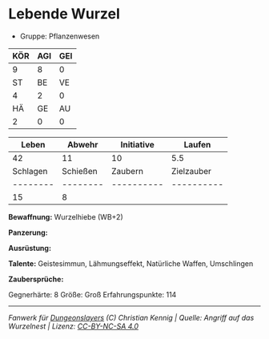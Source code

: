 # Lebende Wurzel  
- Gruppe: Pflanzenwesen  

| KÖR | AGI | GEI |  
| --- | --- | --- |  
| 9   | 8   | 0   |
| ST  | BE  | VE  |  
| 4   | 2   | 0   |
| HÄ  | GE  | AU  |  
| 2   | 0   | 0   |


| Leben    | Abwehr   | Initiative | Laufen     |
| -------- | -------- | ---------- | ---------- |
| 42       | 11       | 10         | 5.5        |
| Schlagen | Schießen | Zaubern    | Zielzauber |
| -------- | -------- | ---------- | ---------- |
| 15       | 8        |            |            |

**Bewaffnung:**
Wurzelhiebe (WB+2)

**Panzerung:**


**Ausrüstung:**


**Talente:**
Geistesimmun, Lähmungseffekt, Natürliche Waffen, Umschlingen

**Zaubersprüche:**


Gegnerhärte: 8
Größe: Groß
Erfahrungspunkte: 114



___
*Fanwerk für [Dungeonslayers](https://www.dungeonslayers.net/) (C) Christian Kennig | Quelle: Angriff auf das Wurzelnest | Lizenz: [CC-BY-NC-SA 4.0](https://creativecommons.org/licenses/by-nc-sa/4.0/deed.de)*